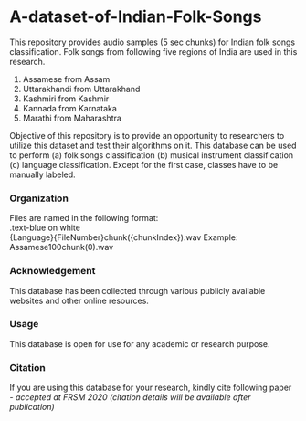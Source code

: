 # A-dataset-of-Indian-Folk-Songs

This repository provides audio samples (5 sec
chunks) for Indian folk songs classification. Folk
songs from following five regions of India are used
in this research.

<ol>
  <li>Assamese from Assam</li>
  <li>Uttarakhandi from Uttarakhand</li>
  <li>Kashmiri from Kashmir</li>
  <li>Kannada from Karnataka</li>
  <li>Marathi from Maharashtra</li>
</ol> 

Objective of this repository is to provide an
opportunity to researchers to utilize this dataset
and test their algorithms on it. This database can
be used to perform (a) folk songs classification (b)
musical instrument classification (c) language
classification. Except for the first case, classes have
to be manually labeled.

<h3>Organization</h3>
Files are named in the following format: <div class="text-blue mb-2">
  .text-blue on white
</div> {Language}{FileNumber}chunk({chunkIndex}).wav Example: Assamese100chunk(0).wav

<h3>Acknowledgement</h3>
This database has been collected through various
publicly available websites and other online
resources.

<h3>Usage</h3>
This database is open for use for any academic or
research purpose.

<h3>Citation</h3>
If you are using this database for your research,
kindly cite following paper
<i>- accepted at FRSM 2020 (citation details will be
available after publication)</i>
